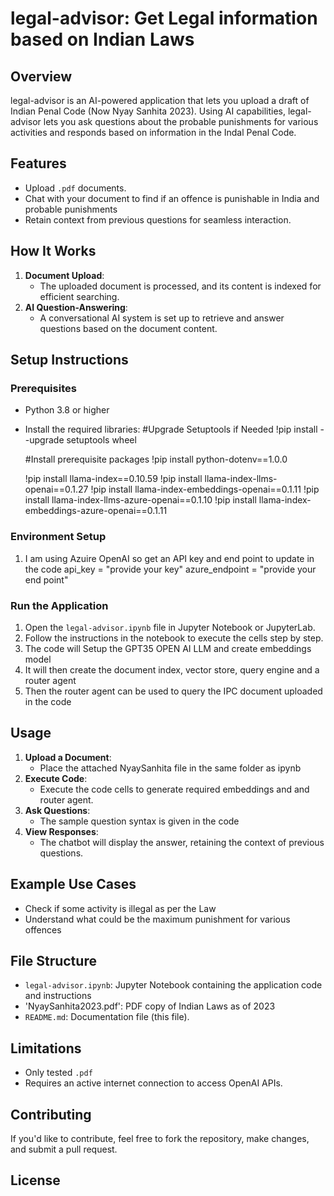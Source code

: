 # legal-advisor: Get Legal information based on Indian Laws

## Overview
legal-advisor is an AI-powered application that lets you upload a draft of Indian Penal Code (Now Nyay Sanhita 2023). Using AI capabilities, legal-advisor lets you ask questions about the probable punishments for various activities and responds based on information in the Indal Penal Code.

## Features
- Upload `.pdf` documents.
- Chat with your document to find if an offence is punishable in India and probable punishments
- Retain context from previous questions for seamless interaction.

## How It Works
1. **Document Upload**:
   - The uploaded document is processed, and its content is indexed for efficient searching.
2. **AI Question-Answering**:
   - A conversational AI system is set up to retrieve and answer questions based on the document content.

## Setup Instructions

### Prerequisites
- Python 3.8 or higher
- Install the required libraries:
  #Upgrade Setuptools if Needed
  !pip install --upgrade setuptools wheel
  
  #Install prerequisite packages
  !pip install python-dotenv==1.0.0

  !pip install llama-index==0.10.59
  !pip install llama-index-llms-openai==0.1.27
  !pip install llama-index-embeddings-openai==0.1.11
  !pip install llama-index-llms-azure-openai==0.1.10
  !pip install llama-index-embeddings-azure-openai==0.1.11

### Environment Setup
1. I am using Azuire OpenAI so get an API key and end point to update in the code
    api_key = "provide your key"
    azure_endpoint = "provide your end point"

### Run the Application
1. Open the `legal-advisor.ipynb` file in Jupyter Notebook or JupyterLab.
2. Follow the instructions in the notebook to execute the cells step by step.
3. The code will Setup the GPT35 OPEN AI LLM and create embeddings model
4. It will then create the document index, vector store, query engine and a router agent
5. Then the router agent can be used to query the IPC document uploaded in the code

## Usage
1. **Upload a Document**:
   - Place the attached NyaySanhita file in the same folder as ipynb
2. **Execute Code**:
   - Execute the code cells to generate required embeddings and and router agent.
3. **Ask Questions**:
   - The sample question syntax is given in the code
4. **View Responses**:
   - The chatbot will display the answer, retaining the context of previous questions.

## Example Use Cases
- Check if some activity is illegal as per the Law
- Understand what could be the maximum punishment for various offences

## File Structure
- `legal-advisor.ipynb`: Jupyter Notebook containing the application code and instructions
- 'NyaySanhita2023.pdf': PDF copy of Indian Laws as of 2023
- `README.md`: Documentation file (this file).

## Limitations
- Only tested `.pdf`
- Requires an active internet connection to access OpenAI APIs.

## Contributing
If you'd like to contribute, feel free to fork the repository, make changes, and submit a pull request.

## License


